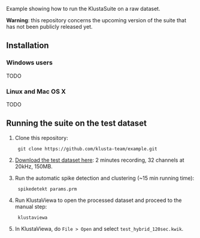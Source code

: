 Example showing how to run the KlustaSuite on a raw dataset.

**Warning**: this repository concerns the upcoming version of the suite that has not been publicly released yet.



## Installation

### Windows users

TODO

### Linux and Mac OS X

TODO



## Running the suite on the test dataset

1. Clone this repository:

        git clone https://github.com/klusta-team/example.git

2. [Download the test dataset here](https://drive.google.com/file/d/0BwTrbfNJNihcYV9uTVVNcjJ0dGs/edit?usp=sharing): 2 minutes recording, 32 channels at 20kHz, 150MB.

3. Run the automatic spike detection and clustering (~15 min running time):

        spikedetekt params.prm
        
4. Run KlustaViewa to open the processed dataset and proceed to the manual step:

        klustaviewa
        
5. In KlustaViewa, do `File > Open` and select `test_hybrid_120sec.kwik`.



